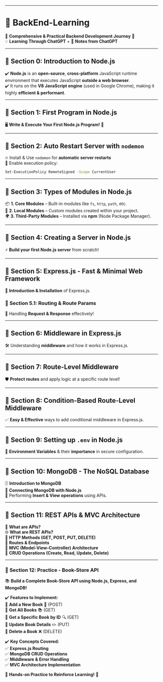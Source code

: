 
---

# 🚀 **BackEnd-Learning**  
🔹 **Comprehensive & Practical Backend Development Journey** 🎯  
💡 **Learning Through ChatGPT** + 📖 **Notes from ChatGPT**  

---

## 📌 **Section 0: Introduction to Node.js**  
✔️ **Node.js** is an **open-source**, **cross-platform** JavaScript runtime environment that executes JavaScript **outside a web browser**.  
✔️ It runs on the **V8 JavaScript engine** (used in Google Chrome), making it highly **efficient & performant**.  

---

## 📌 **Section 1: First Program in Node.js**  
🖥️ **Write & Execute Your First Node.js Program!** 🎉  

---

## 📌 **Section 2: Auto Restart Server with `nodemon`**  
🔥 Install & Use `nodemon` for **automatic server restarts**  
🔹 Enable execution policy:  
```sh
Set-ExecutionPolicy RemoteSigned -Scope CurrentUser
```

---

## 📌 **Section 3: Types of Modules in Node.js**  
📦 **1. Core Modules** – Built-in modules like `fs`, `http`, `path`, etc.  
📁 **2. Local Modules** – Custom modules created within your project.  
🌍 **3. Third-Party Modules** – Installed via **npm** (Node Package Manager).  

---

## 📌 **Section 4: Creating a Server in Node.js**  
⚡ **Build your first Node.js server** from scratch!  

---

## 📌 **Section 5: Express.js - Fast & Minimal Web Framework**  
🚀 **Introduction & Installation** of Express.js.  

### 📌 **Section 5.1: Routing & Route Params**  
🔄 Handling **Request & Response** effectively!  

---

## 📌 **Section 6: Middleware in Express.js**  
🛠️ Understanding **middleware** and how it works in Express.js.  

---

## 📌 **Section 7: Route-Level Middleware**  
🛡️ **Protect routes** and apply logic at a specific route level!  

---

## 📌 **Section 8: Condition-Based Route-Level Middleware**  
✅ **Easy & Effective** ways to add conditional middleware in Express.js.  

---

## 📌 **Section 9: Setting up `.env` in Node.js**  
🔑 **Environment Variables** & their **importance** in secure configuration.  

---

## 📌 **Section 10: MongoDB - The NoSQL Database**  
🗄️ **Introduction to MongoDB**  
🔗 **Connecting MongoDB with Node.js**  
📌 Performing **Insert & View operations** using APIs.  

---

## 📌 **Section 11: REST APIs & MVC Architecture**  
📡 **What are APIs?**  
🌐 **What are REST APIs?**  
🔄 **HTTP Methods (GET, POST, PUT, DELETE)**  
📌 **Routes & Endpoints**  
📂 **MVC (Model-View-Controller) Architecture**  
📝 **CRUD Operations (Create, Read, Update, Delete)**  

---

### 📌 **Section 12: Practice - Book-Store API**  
📚 **Build a Complete Book-Store API using Node.js, Express, and MongoDB!**  

✔️ **Features to Implement:**  
🔹 **Add a New Book** 📖 (POST)  
🔹 **Get All Books** 📚 (GET)  
🔹 **Get a Specific Book by ID** 🔍 (GET)  
🔹 **Update Book Details** ✏️ (PUT)  
🔹 **Delete a Book** ❌ (DELETE)  

✔️ **Key Concepts Covered:**  
✅ **Express.js Routing**  
✅ **MongoDB CRUD Operations**  
✅ **Middleware & Error Handling**  
✅ **MVC Architecture Implementation**  

🚀 **Hands-on Practice to Reinforce Learning!** 🎯  
